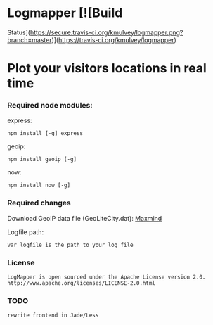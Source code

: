 # Logmapper  [![Build
Status](https://secure.travis-ci.org/kmulvey/logmapper.png?branch=master)](https://travis-ci.org/kmulvey/logmapper)

Plot your visitors locations in real time
===

### Required node modules:

express:

	npm install [-g] express

geoip:

	npm install geoip [-g]

now:

	npm install now [-g]

### Required changes
	
Download GeoIP data file (GeoLiteCity.dat):
	[Maxmind](http://www.maxmind.com/app/geolitecity)

Logfile path:	

	var logfile is the path to your log file

### License

	LogMapper is open sourced under the Apache License version 2.0.
	http://www.apache.org/licenses/LICENSE-2.0.html
	
### TODO

	rewrite frontend in Jade/Less
	
